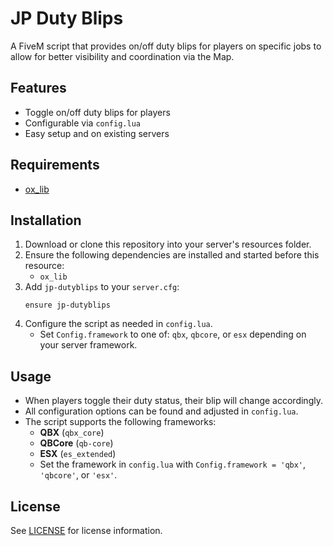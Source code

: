 # JP Duty Blips

A FiveM script that provides on/off duty blips for players on specific jobs to allow for better visibility and coordination via the Map.

## Features
- Toggle on/off duty blips for players
- Configurable via `config.lua`
- Easy setup and on existing servers

## Requirements
- [ox_lib](https://github.com/overextended/ox_lib)

## Installation
1. Download or clone this repository into your server's resources folder.
2. Ensure the following dependencies are installed and started before this resource:
   - `ox_lib`
3. Add `jp-dutyblips` to your `server.cfg`:
   ```
   ensure jp-dutyblips
   ```
4. Configure the script as needed in `config.lua`.
   - Set `Config.framework` to one of: `qbx`, `qbcore`, or `esx` depending on your server framework.

## Usage
- When players toggle their duty status, their blip will change accordingly.
- All configuration options can be found and adjusted in `config.lua`.
- The script supports the following frameworks:
   - **QBX** (`qbx_core`)
   - **QBCore** (`qb-core`)
   - **ESX** (`es_extended`)
   - Set the framework in `config.lua` with `Config.framework = 'qbx'`, `'qbcore'`, or `'esx'`.

## License
See [LICENSE](LICENSE) for license information.
